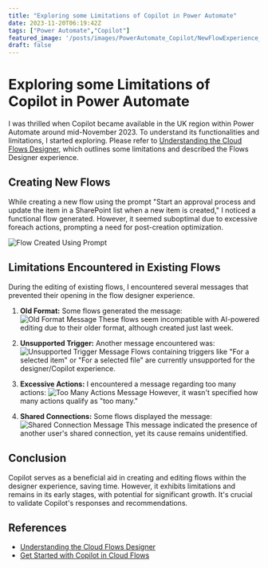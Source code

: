 ```yaml
---
title: "Exploring some Limitations of Copilot in Power Automate"
date: 2023-11-20T06:19:42Z
tags: ["Power Automate","Copilot"]
featured_image: '/posts/images/PowerAutomate_Copilot/NewFlowExperience_withPrompting.png'
draft: false
---
```


# Exploring some Limitations of Copilot in Power Automate

I was thrilled when Copilot became available in the UK region within Power Automate around mid-November 2023. To understand its functionalities and limitations, I started exploring. Please refer to [Understanding the Cloud Flows Designer](https://learn.microsoft.com/en-us/power-automate/flows-designer), which outlines some limitations and described the Flows Designer experience.

## Creating New Flows

While creating a new flow using the prompt "Start an approval process and update the item in a SharePoint list when a new item is created," I noticed a functional flow generated. However, it seemed suboptimal due to excessive foreach actions, prompting a need for post-creation optimization.

![Flow Created Using Prompt](../images/PowerAutomate_Copilot/NewFlowExperience_withPrompting.png)

## Limitations Encountered in Existing Flows

During the editing of existing flows, I encountered several messages that prevented their opening in the flow designer experience.

1. **Old Format:** Some flows generated the message:
    ![Old Format Message](../images/PowerAutomate_Copilot/OldFormat.png)
    These flows seem incompatible with AI-powered editing due to their older format, although created just last week.

2. **Unsupported Trigger:** Another message encountered was:
    ![Unsupported Trigger Message](../images/PowerAutomate_Copilot/UnSupportedTrigger.png)
    Flows containing triggers like "For a selected item" or "For a selected file" are currently unsupported for the designer/Copilot experience.

3. **Excessive Actions:** I encountered a message regarding too many actions:
    ![Too Many Actions Message](../images/PowerAutomate_Copilot/PowerAutomate_TooManyActions.png)
    However, it wasn't specified how many actions qualify as "too many."

4. **Shared Connections:** Some flows displayed the message:
    ![Shared Connection Message](../images/PowerAutomate_Copilot/PowerAutomate_TooManyActionsAndOthers.png)
    This message indicated the presence of another user's shared connection, yet its cause remains unidentified.

## Conclusion

Copilot serves as a beneficial aid in creating and editing flows within the designer experience, saving time. However, it exhibits limitations and remains in its early stages, with potential for significant growth. It's crucial to validate Copilot's responses and recommendations.

## References

- [Understanding the Cloud Flows Designer](https://learn.microsoft.com/en-us/power-automate/flows-designer)
- [Get Started with Copilot in Cloud Flows](https://learn.microsoft.com/en-us/power-automate/get-started-with-copilot)